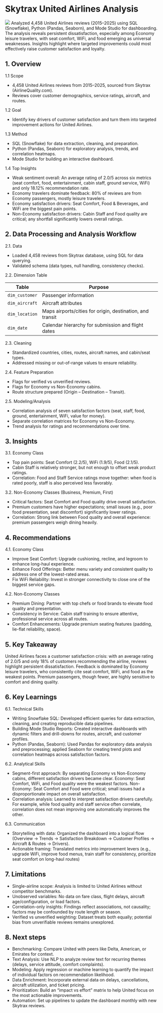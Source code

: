 # Skytrax United Airlines Analysis
![](https://github.com/jennytran874-gif/skytrax_united_airlines_/issues/1#issue-3479870014)
Analyzed 4,458 United Airlines reviews (2015–2025) using SQL (Snowflake), Python (Pandas, Seaborn), and Mode Studio for dashboarding. The analysis reveals persistent dissatisfaction, especially among Economy leisure travelers, with seat comfort, WiFi, and food emerging as universal weaknesses. Insights highlight where targeted improvements could most effectively raise customer satisfaction and loyalty.

## 1. Overview

1.1 Scope
- 4,458 United Airlines reviews from 2015–2025, sourced from Skytrax (AirlineQuality.com).
- Reviews cover customer demographics, service ratings, aircraft, and routes.

1.2 Goal
- Identify key drivers of customer satisfaction and turn them into targeted improvement actions for United Airlines.

1.3 Method
- SQL (Snowflake) for data extraction, cleaning, and preparation.
- Python (Pandas, Seaborn) for exploratory analysis, trends, and correlation heatmaps.
- Mode Studio for building an interactive dashboard. 

1.4 Top Insights
- Weak sentiment overall: An average rating of 2.0/5 across six metrics (seat comfort, food, entertainment, cabin staff, ground service, WiFi) and only 18.12% recommendation rate. 
- Economy travelers dominate feedback: 80% of reviews are from Economy passengers, mostly leisure travelers.
- Economy satisfaction drivers: Seat Comfort, Food & Beverages, and WiFi are the biggest pain points.
- Non-Economy satisfaction drivers: Cabin Staff and Food quality are critical; any shortfall significantly lowers overall ratings.


## 2. Data Processing and Analysis Workflow

2.1. Data
- Loaded 4,458 reviews from Skytrax database, using SQL for data querying.
- Validated schema (data types, null handling, consistency checks).

2.2. Dimension Table

| Table         | Purpose                                           |
|---------------|---------------------------------------------------|
| `dim_customer` | Passenger information                            |
| `dim_aircraft` | Aircraft attributes                              |
| `dim_location` | Maps airports/cities for origin, destination, and transit |
| `dim_date`     | Calendar hierarchy for submission and flight dates     |

2.3. Cleaning
- Standardized countries, cities, routes, aircraft names, and cabin/seat types.
- Addressed missing or out-of-range values to ensure reliability.

2.4. Feature Preparation
- Flags for verified vs unverified reviews.
- Flags for Economy vs Non-Economy cabins.
- Route structure prepared (Origin – Destination – Transit).

2.5. Modeling/Analysis
- Correlation analysis of seven satisfaction factors (seat, staff, food, ground, entertainment, WiFi, value for money).
- Separate correlation matrices for Economy vs Non-Economy.
- Trend analysis for ratings and recommendations over time.

## 3. Insights

3.1. Economy Class
- Top pain points: Seat Comfort (2.2/5), WiFi (1.9/5), Food (2.1/5).
- Cabin Staff is relatively stronger, but not enough to offset weak product ratings.
- Correlation: Food and Staff Service ratings move together: when food is rated poorly, staff is also perceived less favorably.

3.2. Non-Economy Classes (Business, Premium, First)
- Critical factors: Seat Comfort and Food quality drive overall satisfaction.
- Premium customers have higher expectations; small issues (e.g., poor food presentation, seat discomfort) significantly lower ratings.
- Correlation: Strong link between Food quality and overall experience: premium passengers weigh dining heavily.

## 4. Recommendations

4.1. Economy Class
- Improve Seat Comfort: Upgrade cushioning, recline, and legroom to enhance long-haul experience.
- Enhance Food Offerings: Better menu variety and consistent quality to address one of the lowest-rated areas.
- Fix WiFi Reliability: Invest in stronger connectivity to close one of the biggest service gaps.

4.2. Non-Economy Classes
- Premium Dining: Partner with top chefs or food brands to elevate food quality and presentation.
- Consistency in Service: Cabin staff training to ensure attentive, professional service across all routes.
- Comfort Enhancements: Upgrade premium seating features (padding, lie-flat reliability, space).

## 5. Key Takeaway

United Airlines faces a customer satisfaction crisis: with an average rating of 2.0/5 and only 18% of customers recommending the airline, reviews highlight persistent dissatisfaction. Feedback is dominated by Economy leisure travelers, who consistently cite seat comfort, WiFi, and food as the weakest points. Premium passengers, though fewer, are highly sensitive to comfort and dining quality.

## 6. Key Learnings

6.1. Technical Skills
- Writing Snowflake SQL: Developed efficient queries for data extraction, cleaning, and creating reproducible data pipelines.
- Building Mode Studio Reports: Created interactive dashboards with dynamic filters and drill-downs for routes, aircraft, and customer profiles.
- Python (Pandas, Seaborn): Used Pandas for exploratory data analysis and preprocessing; applied Seaborn for creating trend plots and correlation heatmaps across satisfaction factors.

6.2. Analytical Skills
- Segment-first approach: By separating Economy vs Non-Economy cabins, different satisfaction drivers became clear.
Economy: Seat Comfort, WiFi, and Food quality were the weakest factors.
Non-Economy: Seat Comfort and Food were critical; small issues had a disproportionate impact on overall satisfaction.
- Correlation analysis: Learned to interpret satisfaction drivers carefully. For example, while food quality and staff service often correlate, correlation does not mean improving one automatically improves the other.

6.3. Communication
- Storytelling with data: Organized the dashboard into a logical flow (Overview → Trends → Satisfaction Breakdown → Customer Profiles → Aircraft & Routes → Drivers).
- Actionable framing: Translated metrics into improvement levers (e.g., upgrade WiFi, improve food menus, train staff for consistency, prioritize seat comfort on long-haul routes)

## 7. Limitations
- Single-airline scope: Analysis is limited to United Airlines without competitor benchmarks.
- Unobserved variables: No data on fare class, flight delays, aircraft age/configuration, or load factors.
- Correlation-only insights: Findings reflect associations, not causality; factors may be confounded by route length or season.
- Verified vs unverified weighting: Dataset treats both equally; potential bias from unverifiable reviews remains unexplored.

## 8. Next steps
- Benchmarking: Compare United with peers like Delta, American, or Emirates for context.
- Text Analysis: Use NLP to analyze review text for recurring themes (delays, service attitude, comfort complaints).
- Modeling: Apply regression or machine learning to quantify the impact of individual factors on recommendation likelihood.
- Data Enrichment: Incorporate external data on delays, cancellations, aircraft utilization, and ticket pricing.
- Prioritization: Build an “impact vs effort” matrix to help United focus on the most actionable improvements.
- Automation: Set up pipelines to update the dashboard monthly with new Skytrax reviews.